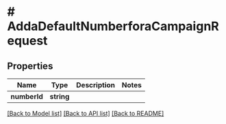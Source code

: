 # # AddaDefaultNumberforaCampaignRequest

## Properties

Name | Type | Description | Notes
------------ | ------------- | ------------- | -------------
**numberId** | **string** |  |

[[Back to Model list]](../../README.md#models) [[Back to API list]](../../README.md#endpoints) [[Back to README]](../../README.md)
